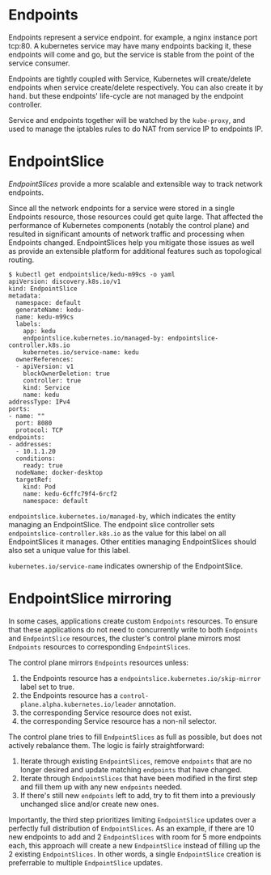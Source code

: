 # Endpoints

Endpoints represent a service endpoint. for example, a nginx instance
port tcp:80. A kubernetes service may have many endpoints backing it,
these endpoints will come and go, but the service is stable from the
point of the service consumer.

Endpoints are tightly coupled with Service, Kubernetes will
create/delete endpoints when service create/delete respectively. You
can also create it by hand. but these endpoints' life-cycle are not
managed by the endpoint controller.

Service and endpoints together will be watched by the `kube-proxy`,
and used to manage the iptables rules to do NAT from service IP to
endpoints IP.

# EndpointSlice

*EndpointSlices* provide a more scalable and extensible way to track
network endpoints.

Since all the network endpoints for a service were stored in a single
Endpoints resource, those resources could get quite large. That
affected the performance of Kubernetes components (notably the control
plane) and resulted in significant amounts of network traffic and
processing when Endpoints changed. EndpointSlices help you mitigate
those issues as well as provide an extensible platform for additional
features such as topological routing.

``` shell
$ kubectl get endpointslice/kedu-m99cs -o yaml
apiVersion: discovery.k8s.io/v1
kind: EndpointSlice
metadata:
  namespace: default
  generateName: kedu-
  name: kedu-m99cs
  labels:
    app: kedu
    endpointslice.kubernetes.io/managed-by: endpointslice-controller.k8s.io
    kubernetes.io/service-name: kedu
  ownerReferences:
  - apiVersion: v1
    blockOwnerDeletion: true
    controller: true
    kind: Service
    name: kedu
addressType: IPv4
ports:
- name: ""
  port: 8080
  protocol: TCP
endpoints:
- addresses:
  - 10.1.1.20
  conditions:
    ready: true
  nodeName: docker-desktop
  targetRef:
    kind: Pod
    name: kedu-6cffc79f4-6rcf2
    namespace: default
```

`endpointslice.kubernetes.io/managed-by`, which indicates the entity
managing an EndpointSlice. The endpoint slice controller sets
`endpointslice-controller.k8s.io` as the value for this label on all
EndpointSlices it manages. Other entities managing EndpointSlices
should also set a unique value for this label.

`kubernetes.io/service-name` indicates ownership of the EndpointSlice.

# EndpointSlice mirroring

In some cases, applications create custom `Endpoints` resources. To
ensure that these applications do not need to concurrently write to
both `Endpoints` and `EndpointSlice` resources, the cluster's control
plane mirrors most `Endpoints` resources to corresponding
`EndpointSlices`.

The control plane mirrors `Endpoints` resources unless:

1. the Endpoints resource has a `endpointslice.kubernetes.io/skip-mirror` label set to true.
2. the Endpoints resource has a `control-plane.alpha.kubernetes.io/leader` annotation.
3. the corresponding Service resource does not exist.
4. the corresponding Service resource has a non-nil selector.

The control plane tries to fill `EndpointSlices` as full as possible,
but does not actively rebalance them. The logic is fairly
straightforward:

1. Iterate through existing `EndpointSlices`, remove `endpoints` that are no longer desired and update matching `endpoints` that have changed.
2. Iterate through `EndpointSlices` that have been modified in the first step and fill them up with any new `endpoints` needed.
3. If there's still new `endpoints` left to add, try to fit them into a previously unchanged slice and/or create new ones.

Importantly, the third step prioritizes limiting `EndpointSlice`
updates over a perfectly full distribution of `EndpointSlices`. As an
example, if there are 10 new endpoints to add and 2 `EndpointSlices`
with room for 5 more endpoints each, this approach will create a new
`EndpointSlice` instead of filling up the 2 existing
`EndpointSlices`. In other words, a single `EndpointSlice` creation is
preferrable to multiple `EndpointSlice` updates.
